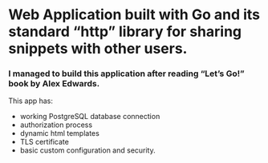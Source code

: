 # Web Application built with Go and its standard “http” library for sharing snippets with other users.

### I managed to build this application after reading “Let’s Go!” book by Alex Edwards.
This app has:
- working PostgreSQL database connection
- authorization process
- dynamic html templates
- TLS certificate
- basic custom configuration and security.
